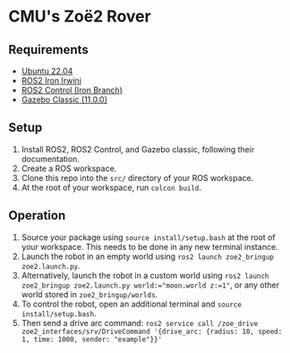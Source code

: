 # CMU's Zoë2 Rover
## Requirements
- [Ubuntu 22.04](https://releases.ubuntu.com/jammy/)
- [ROS2 Iron Irwini](https://docs.ros.org/en/iron/index.html)
- [ROS2 Control (Iron Branch)](https://control.ros.org/iron/index.html)
- [Gazebo Classic (11.0.0)](https://classic.gazebosim.org/)
## Setup
1. Install ROS2, ROS2 Control, and Gazebo classic, following their documentation.
2. Create a ROS workspace.
3. Clone this repo into the `src/` directory of your ROS workspace.
4. At the root of your workspace, run `colcon build`.
## Operation
1. Source your package using `source install/setup.bash` at the root of your workspace. This needs to be done in any new terminal instance.
2. Launch the robot in an empty world using `ros2 launch zoe2_bringup zoe2.launch.py`.
3. Alternatively, launch the robot in a custom world using `ros2 launch zoe2_bringup zoe2.launch.py world:="moon.world z:=1"`, or any other world stored in `zoe2_bringup/worlds`.
4. To control the robot, open an additional terminal and `source install/setup.bash`.
5. Then send a drive arc command: `ros2 service call /zoe_drive zoe2_interfaces/srv/DriveCommand '{drive_arc: {radius: 10, speed: 1, time: 1000, sender: "example"}}'`
